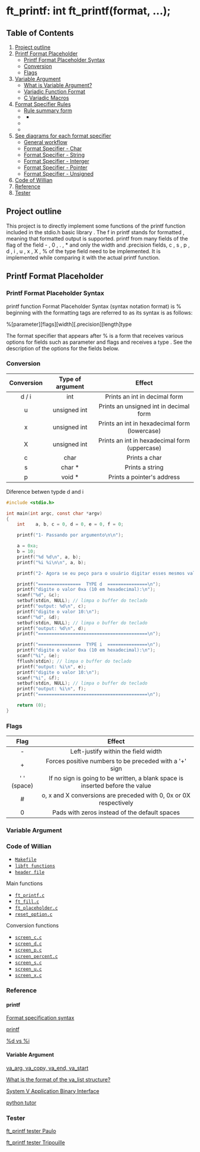 # ft_printf: int   ft_printf(format, ...);

## Table of Contents
1. [Project outline](#Project-outline)
2. [Printf Format Placeholder](#Printf-Format-Placeholder)
	- [Printf Format Placeholder Syntax](#Printf-Format-Placeholder-Syntax)
	- [Conversion](#Conversion)
	- [Flags](#Flags)
3. [Variable Argument](#Variable-Argument)
	- [What is Variable Argument?](#What-is-Variable-Argument?)
	- [Variadic Function Format](#Variadic-Function-Format)
	- [C Variadic Macros](#C-Variadic-Macros)
4. [Format Specifier Rules](#Format-Specifier-Rules)
	- [Rule summary form](#Rule-summary-form)
	- [](#)
	   - [](#)
	- [](#)
	- [](#)
5. [See diagrams for each format specifier](#See-diagrams-for-each-format-specifier)
	- [General workflow](#General-workflow)
	- [Format Specifier - Char](#Format-Specifier---Char)
	- [Format Specifier - String](#Format-Specifier---String)
	- [Format Specifier - Interger](#Format-Specifier---Interger)
	- [Format Specifier - Pointer](#Format-Specifier---Pointer)
	- [Format Specifier - Unsigned](#Format-Specifier---Unsigned)
6. [Code of Willian](#Code-of-Willian)
7. [Reference](#Reference)
8. [Tester](#Tester)


## Project outline
This project is to directly implement some functions of the printf function included in the stdio.h basic library .
The f in printf stands for formatted , meaning that formatted output is supported.
printf from many fields of the flag of the field - , 0 ,   . , * and only the width and .precision fields, c , s , p , d , i , u , x , X , % of the type field need to be implemented.
It is implemented while comparing it with the actual printf function.

## Printf Format Placeholder

### Printf Format Placeholder Syntax

printf function Format Placeholder Syntax (syntax notation format) is % beginning with the formatting tags are referred to as its syntax is as follows:

%[parameter][flags][width][.precision][length]type

The format specifier that appears after % is a form that receives various options for fields such as parameter and flags and receives a type . See the description of the options for the fields below.

### Conversion

| Conversion | Type of argument | Effect |
|:----------:|:----------------:|:------:|
| d / i | int | Prints an int in decimal form |
| u | unsigned int | Prints an unsigned int in decimal form |
| x | unsigned int | Prints an int in hexadecimal form (lowercase) |
| X | unsigned int | Prints an int in hexadecimal form (uppercase) |
| c | char | Prints a char |
| s | char * | Prints a string |
| p | void * | Prints a pointer's address |

Diference betwen typde d and i

```c
#include <stdio.h>

int main(int argc, const char *argv)
{
    int    a, b, c = 0, d = 0, e = 0, f = 0;

    printf("1- Passando por argumento\n\n");

    a = 0xa;
    b = 10;
    printf("%d %d\n", a, b);
    printf("%i %i\n\n", a, b);

    printf("2- Agora se eu peço para o usuário digitar esses mesmos valores e recebo-os com o scanf() ...\n\n");

    printf("================  TYPE d  ===============\n");
    printf("digite o valor 0xa (10 em hexadecimal):\n");
    scanf("%d", &c);
    setbuf(stdin, NULL); // limpa o buffer do teclado
    printf("output: %d\n", c);
    printf("digite o valor 10:\n");
    scanf("%d", &d);
    setbuf(stdin, NULL); // limpa o buffer do teclado
    printf("output: %d\n", d);
    printf("=========================================\n");

    printf("================  TYPE i  ===============\n");
    printf("digite o valor 0xa (10 em hexadecimal):\n");
    scanf("%i", &e);
    fflush(stdin); // limpa o buffer do teclado
    printf("output: %i\n", e);
    printf("digite o valor 10:\n");
    scanf("%i", &f);
    setbuf(stdin, NULL); // limpa o buffer do teclado
    printf("output: %i\n", f);
    printf("=========================================\n");

    return (0);
}
```

### Flags

| Flag | Effect |
|:----:|:------:|
| - | Left-justify within the field width |
| + | Forces positive numbers to be preceded with a '+' sign |
| ' ' (space) | If no sign is going to be written, a blank space is inserted before the value |
| # | o, x and X conversions are preceded with 0, 0x or 0X respectively |
| 0 | Pads with zeros instead of the default spaces

### Variable Argument






### Code of Willian

- [`Makefile`](Makefile)
- [`libft functions`](libft/)
- [`header file`](includes/ft_printf.h)

Main functions

- [`ft_printf.c`](source/ft_printf.c)
- [`ft_fill.c`](source/ft_fill.c)
- [`ft_placeholder.c`](source/ft_placeholder.c)
- [`reset_option.c`](source/reset_option.c)

Conversion functions

- [`screen_c.c`](source/screen_c.c)
- [`screen_d.c`](source/screen_d.c)
- [`screen_p.c`](source/screen_p.c)
- [`screen_percent.c`](source/screen_percent.c)
- [`screen_s.c`](source/screen_s.c)
- [`screen_u.c`](source/screen_u.c)
- [`screen_x.c`](source/screen_x.c)

### Reference
<h4>printf</h4>

[Format specification syntax](https://docs.microsoft.com/pt-br/cpp/c-runtime-library/format-specification-syntax-printf-and-wprintf-functions?view=msvc-160)

[printf](http://www.cplusplus.com/reference/cstdio/printf/)

[%d vs %i](https://stackoverflow.com/questions/1893490/what-is-the-difference-between-conversion-specifiers-i-and-d-in-formatted-io-f)

<h4>Variable Argument</h4>

[va_arg, va_copy, va_end, va_start](https://docs.microsoft.com/pt-br/cpp/c-runtime-library/reference/va-arg-va-copy-va-end-va-start?view=msvc-160)

[What is the format of the va_list structure?](https://stackoverflow.com/questions/4958384/what-is-the-format-of-the-x86-64-va-list-structure)

[System V Application Binary Interface](https://web.archive.org/web/20160801075139/http://www.x86-64.org/documentation/abi.pdf)

[python tutor](https://pythontutor.com/visualize.html#mode=edit)

### Tester
[ft_printf tester Paulo](https://github.com/paulo-santana/ft_printf_tester)

[ft_printf tester Tripouille](https://github.com/Tripouille/printfTester)

